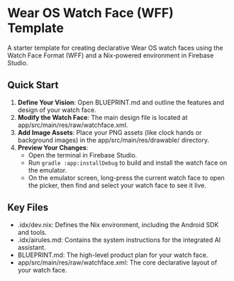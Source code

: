 # **Wear OS Watch Face (WFF) Template**

A starter template for creating declarative Wear OS watch faces using the Watch Face Format (WFF) and a Nix-powered environment in Firebase Studio.

## **Quick Start**

1. **Define Your Vision**: Open BLUEPRINT.md and outline the features and design of your watch face.  
2. **Modify the Watch Face**: The main design file is located at app/src/main/res/raw/watchface.xml.  
3. **Add Image Assets**: Place your PNG assets (like clock hands or background images) in the app/src/main/res/drawable/ directory.  
4. **Preview Your Changes**:  
   * Open the terminal in Firebase Studio.  
   * Run `gradle :app:installDebug` to build and install the watch face on the emulator.  
   * On the emulator screen, long-press the current watch face to open the picker, then find and select your watch face to see it live.

## **Key Files**

* .idx/dev.nix: Defines the Nix environment, including the Android SDK and tools.  
* .idx/airules.md: Contains the system instructions for the integrated AI assistant.  
* BLUEPRINT.md: The high-level product plan for your watch face.  
* app/src/main/res/raw/watchface.xml: The core declarative layout of your watch face.